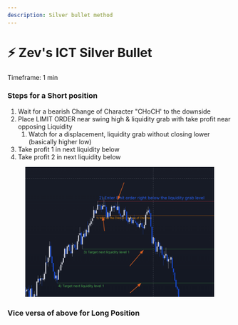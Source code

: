 ```yaml
---
description: Silver bullet method
---
```


# ⚡ Zev's ICT Silver Bullet

Timeframe: 1 min

### Steps for a Short position

1. Wait for a bearish Change of Character "CHoCH' to the downside
2. Place LIMIT ORDER near swing high & liquidity grab with take profit near opposing Liquidity
   1. Watch for a displacement, liquidity grab without closing lower (basically higher low)
3. Take profit 1 in next liquidity below
4. Take profit 2 in next liquidity below



<figure><img src="../../.gitbook/assets/image (1) (1) (1).png" alt=""><figcaption></figcaption></figure>

### Vice versa of above for Long Position





